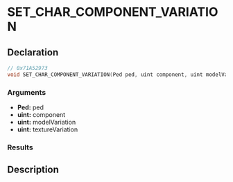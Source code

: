 # SET_CHAR_COMPONENT_VARIATION

## Declaration
```cpp
// 0x71A52973
void SET_CHAR_COMPONENT_VARIATION(Ped ped, uint component, uint modelVariation, uint textureVariation);
```

### Arguments
- **Ped:** ped
- **uint:** component
- **uint:** modelVariation
- **uint:** textureVariation

### Results

## Description
